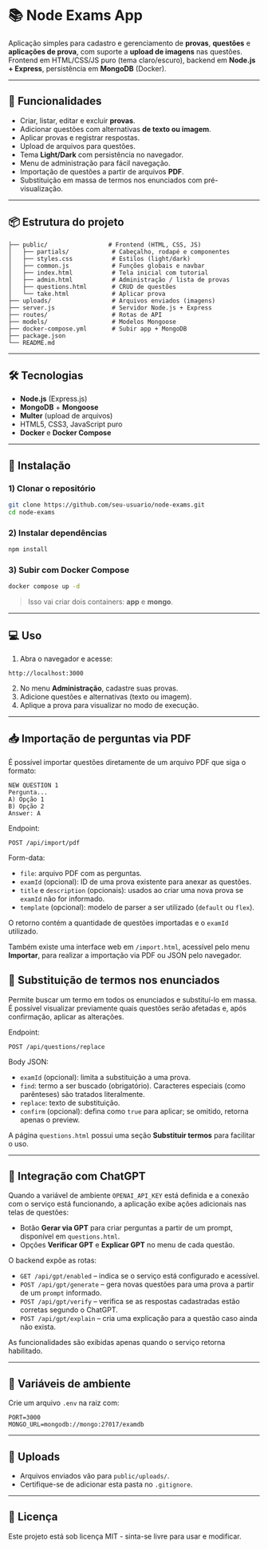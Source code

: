 # 📚 Node Exams App

Aplicação simples para cadastro e gerenciamento de **provas**, **questões** e **aplicações de prova**, com suporte a **upload de imagens** nas questões.  
Frontend em HTML/CSS/JS puro (tema claro/escuro), backend em **Node.js + Express**, persistência em **MongoDB** (Docker).

---

## 🚀 Funcionalidades

- Criar, listar, editar e excluir **provas**.
- Adicionar questões com alternativas **de texto ou imagem**.
- Aplicar provas e registrar respostas.
- Upload de arquivos para questões.
- Tema **Light/Dark** com persistência no navegador.
- Menu de administração para fácil navegação.
- Importação de questões a partir de arquivos **PDF**.
- Substituição em massa de termos nos enunciados com pré-visualização.

---

## 📦 Estrutura do projeto

```
├── public/                 # Frontend (HTML, CSS, JS)
│   ├── partials/            # Cabeçalho, rodapé e componentes
│   ├── styles.css           # Estilos (light/dark)
│   ├── common.js            # Funções globais e navbar
│   ├── index.html           # Tela inicial com tutorial
│   ├── admin.html           # Administração / lista de provas
│   ├── questions.html       # CRUD de questões
│   └── take.html            # Aplicar prova
├── uploads/                 # Arquivos enviados (imagens)
├── server.js                # Servidor Node.js + Express
├── routes/                  # Rotas de API
├── models/                  # Modelos Mongoose
├── docker-compose.yml       # Subir app + MongoDB
├── package.json
└── README.md
```

---

## 🛠️ Tecnologias

- **Node.js** (Express.js)
- **MongoDB** + **Mongoose**
- **Multer** (upload de arquivos)
- HTML5, CSS3, JavaScript puro
- **Docker** e **Docker Compose**

---

## 🔧 Instalação

### 1) Clonar o repositório
```bash
git clone https://github.com/seu-usuario/node-exams.git
cd node-exams
```

### 2) Instalar dependências
```bash
npm install
```

### 3) Subir com Docker Compose
```bash
docker compose up -d
```

> Isso vai criar dois containers: **app** e **mongo**.

---

## 💻 Uso

1. Abra o navegador e acesse:
```
http://localhost:3000
```
2. No menu **Administração**, cadastre suas provas.
3. Adicione questões e alternativas (texto ou imagem).
4. Aplique a prova para visualizar no modo de execução.

---

## 📥 Importação de perguntas via PDF

É possível importar questões diretamente de um arquivo PDF que siga o formato:

```
NEW QUESTION 1
Pergunta...
A) Opção 1
B) Opção 2
Answer: A
```

Endpoint:

```
POST /api/import/pdf
```

Form-data:

- `file`: arquivo PDF com as perguntas.
- `examId` (opcional): ID de uma prova existente para anexar as questões.
- `title` e `description` (opcionais): usados ao criar uma nova prova se `examId` não for informado.
- `template` (opcional): modelo de parser a ser utilizado (`default` ou `flex`).

O retorno contém a quantidade de questões importadas e o `examId` utilizado.

Também existe uma interface web em `/import.html`, acessível pelo menu **Importar**, para realizar a importação via PDF ou JSON pelo navegador.

## 🔄 Substituição de termos nos enunciados

Permite buscar um termo em todos os enunciados e substituí-lo em massa. É possível visualizar previamente quais questões serão afetadas e, após confirmação, aplicar as alterações.

Endpoint:

```
POST /api/questions/replace
```

Body JSON:

- `examId` (opcional): limita a substituição a uma prova.
- `find`: termo a ser buscado (obrigatório). Caracteres especiais (como parênteses) são tratados literalmente.
- `replace`: texto de substituição.
- `confirm` (opcional): defina como `true` para aplicar; se omitido, retorna apenas o preview.

A página `questions.html` possui uma seção **Substituir termos** para facilitar o uso.

---

## 🤖 Integração com ChatGPT

Quando a variável de ambiente `OPENAI_API_KEY` está definida e a conexão com o serviço está funcionando, a aplicação exibe ações adicionais nas telas de questões:

- Botão **Gerar via GPT** para criar perguntas a partir de um prompt, disponível em `questions.html`.
- Opções **Verificar GPT** e **Explicar GPT** no menu de cada questão.

O backend expõe as rotas:

- `GET /api/gpt/enabled` – indica se o serviço está configurado e acessível.
- `POST /api/gpt/generate` – gera novas questões para uma prova a partir de um `prompt` informado.
- `POST /api/gpt/verify` – verifica se as respostas cadastradas estão corretas segundo o ChatGPT.
- `POST /api/gpt/explain` – cria uma explicação para a questão caso ainda não exista.

As funcionalidades são exibidas apenas quando o serviço retorna habilitado.

---

## 📝 Variáveis de ambiente

Crie um arquivo `.env` na raiz com:
```env
PORT=3000
MONGO_URL=mongodb://mongo:27017/examdb
```

---

## 📂 Uploads

- Arquivos enviados vão para `public/uploads/`.
- Certifique-se de adicionar esta pasta no `.gitignore`.

---

## 📜 Licença

Este projeto está sob licença MIT - sinta-se livre para usar e modificar.
